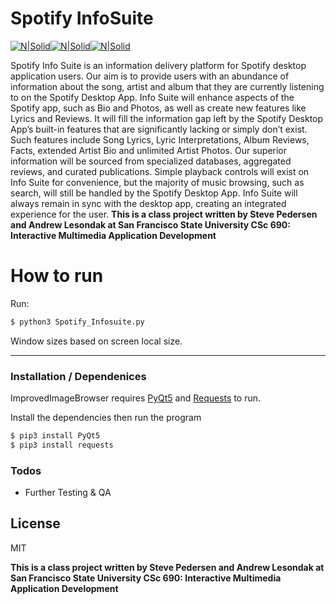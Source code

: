 # Spotify InfoSuite

[![N|Solid](https://stevedpedersen.github.io/spotify-infosuite/img/info-icon.png)](https://stevedpedersen.github.io/spotify-infosuite/index.html)[![N|Solid](https://www.python.org/static/opengraph-icon-200x200.png)](https://www.python.org)[![N|Solid](https://avatars0.githubusercontent.com/u/159455?v=4&s=200)](https://www.riverbankcomputing.com/software/pyqt)

Spotify Info Suite is an information delivery platform for Spotify desktop application users. Our aim is to provide users with an abundance of information about the song, artist and album that they are currently listening to on the Spotify Desktop App. Info Suite will enhance aspects of the Spotify app, such as Bio and Photos, as well as create new features like Lyrics and Reviews. It will fill the information gap left by the Spotify Desktop App’s built-in features that are significantly lacking or simply don’t exist. Such features include Song Lyrics, Lyric Interpretations, Album Reviews, Facts, extended Artist Bio and unlimited Artist Photos. Our superior information will be sourced from specialized databases, aggregated reviews, and curated publications. Simple playback controls will exist on Info Suite for convenience, but the majority of music browsing, such as search, will still be handled by the Spotify Desktop App. Info Suite will always remain in sync with the desktop app, creating an integrated experience for the user. **This is a class project written by Steve Pedersen and Andrew Lesondak at San Francisco State University CSc 690: Interactive Multimedia Application Development**

# How to run

Run:
```sh
$ python3 Spotify_Infosuite.py
```
Window sizes based on screen local size.

---
### Installation / Dependenices

ImprovedImageBrowser requires [PyQt5](https://www.riverbankcomputing.com/software/pyqt/download5) and [Requests](https://github.com/requests/requests) to run.

Install the dependencies then run the program

```sh
$ pip3 install PyQt5
$ pip3 install requests
```

### Todos

 - Further Testing & QA

License
----

MIT


**This is a class project written by Steve Pedersen and Andrew Lesondak at San Francisco State University CSc 690: Interactive Multimedia Application Development**